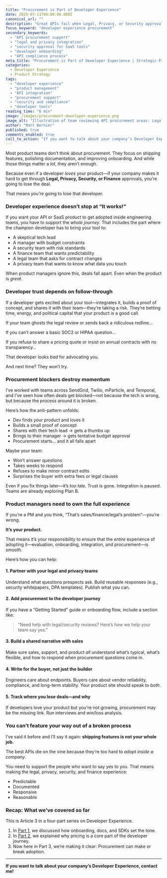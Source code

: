 ```yaml
---
title: "Procurement is Part of Developer Experience"
date: 2025-07-11T00:00:00.000Z
canonical_url: ""
description: "Great APIs fail when Legal, Privacy, or Security approvals get ignored. Learn how product teams can elevate developer experience by partnering with procurement."
focus_keyword: "developer experience procurement"
secondary_keywords:
  - "API procurement support"
  - "legal and privacy integration"
  - "security approval for SaaS tools"
  - "developer onboarding"
  - "API compliance process"
meta_title: "Procurement is Part of Developer Experience | Strategic Product Insight"
categories:
  - Developer Experience
  - Product Strategy
tags:
  - "developer experience"
  - "product management"
  - "API integration"
  - "procurement support"
  - "security and compliance"
  - "developer tools"
reading_time: "6 min"
image: /images/procurement-developer-experience.png
image_alt: "Illustration of team reviewing API procurement areas: Legal, Privacy, Security, Finance"
author: "Matt Bernier"
published: true
comments_enabled: true
call_to_action: "If you want to talk about your company’s Developer Experience, contact me!"
---
```


Most product teams don’t think about procurement. They focus on shipping features, polishing documentation, and improving onboarding. And while those things matter a *lot*, they aren’t enough.

Because even if a developer *loves* your product—if your company makes it hard to get through **Legal, Privacy, Security, or Finance** approvals, you’re going to lose the deal.

That means *you’re* going to lose that developer.

### Developer experience doesn’t stop at “It works!”

If you want your API or SaaS product to get adopted inside engineering teams, you have to support the *whole journey*. That includes the part where the champion developer has to bring your tool to:

- A skeptical tech lead  
- A manager with budget constraints  
- A security team with risk standards  
- A finance team that wants predictability  
- A legal team that asks for contract changes  
- A privacy team that wants to know what data you touch

When product managers ignore this, deals fall apart. Even when the product is *great*.

### Developer trust depends on follow-through

If a developer gets excited about your tool—integrates it, builds a proof of concept, and shares it with their team—they’re taking a risk. They’re betting time, energy, and political capital that your product is a good call.

If your team ghosts the legal review or sends back a ridiculous redline…

If you can’t answer a basic SOC2 or HIPAA question…

If you refuse to share a pricing quote or insist on annual contracts with no transparency…

That developer looks *bad* for advocating you.

And next time? They won’t try.

### Procurement blockers destroy momentum

I’ve worked with teams across SendGrid, Twilio, mParticle, and Temporal, and I’ve seen how often deals get blocked—not because the tech is wrong, but because the process around it is broken.

Here’s how the anti-pattern unfolds:

- Dev finds your product and loves it  
- Builds a small proof of concept  
- Shares with their tech lead → gets a thumbs up  
- Brings to their manager → gets tentative budget approval  
- Procurement starts... and it all falls apart  

Maybe your team:
- Won’t answer questions  
- Takes weeks to respond  
- Refuses to make minor contract edits  
- Surprises the buyer with extra fees or legal clauses

Even if you fix things later—it’s *too late*. Trust is gone. Integration is paused. Teams are already exploring Plan B.

### Product managers need to own the full experience

If you’re a PM and you think, “That’s sales/finance/legal’s problem”—you’re wrong.

**It’s your product.**

That means it’s your responsibility to ensure that the *entire* experience of adopting it—evaluation, onboarding, integration, and procurement—is smooth.

Here’s how you can help:

#### 1. Partner with your legal and privacy teams
Understand what questions prospects ask. Build reusable responses (e.g., security whitepapers, DPA templates). Publish what you can.

#### 2. Add procurement to the developer journey
If you have a “Getting Started” guide or onboarding flow, include a section like:
> “Need help with legal/security reviews? Here’s how we help your team say yes.”

#### 3. Build a shared narrative with sales
Make sure sales, support, and product *all* understand what’s typical, what’s flexible, and how to respond when procurement questions come in.

#### 4. Write for the buyer, not just the builder
Engineers care about endpoints. Buyers care about vendor reliability, compliance, and long-term stability. Your product site should speak to *both*.

#### 5. Track where you lose deals—and why
If developers love your product but you're not growing, procurement may be the missing link. Run interviews and win/loss analysis.

### You can’t feature your way out of a broken process

I’ve said it before and I’ll say it again: **shipping features is not your whole job.**

The best APIs die on the vine because they’re too hard to *adopt inside a company*.

You need to support the people who want to say yes to you. That means making the legal, privacy, security, and finance experience:

- Predictable  
- Documented  
- Responsive  
- Reasonable

### Recap: What we’ve covered so far

This is Article 3 in a four-part series on Developer Experience.

1. In [Part 1](https://mbernier.com/2025-07-07-developer-experience-is-product-strategy), we discussed how onboarding, docs, and SDKs set the tone.  
2. In [Part 2](https://mbernier.com/2025-07-09-api-pricing-is-developer-experience), we explained why pricing is a core part of the developer journey.  
3. Now here in Part 3, we’re making it clear: Procurement can make or break adoption.

---

**If you want to talk about your company’s Developer Experience, contact me!**
